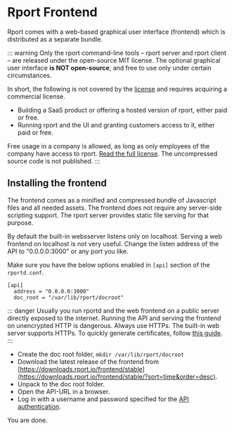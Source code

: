 # Rport Frontend
Rport comes with a web-based graphical user interface (frontend) which is distributed as a separate bundle.

::: warning
Only the rport command-line tools – rport server and rport client – are released under the open-source MIT license. The optional graphical user interface **is NOT open-source**, and free to use only under certain circumstances.

In short, the following is not covered by the [license](https://downloads.rport.io/frontend/license.html) and requires acquiring a commercial license.
* Building a SaaS product or offering a hosted version of rport, either paid or free.
* Running rport and the UI and granting customers access to it, either paid or free.

Free usage in a company is allowed, as long as only employees of the company have access to rport.  [Read the full license](https://downloads.rport.io/frontend/license.html).
The uncompressed source code is not published.
:::

## Installing the frontend
The frontend comes as a minified and compressed bundle of Javascript files and all needed assets. The frontend does not require any server-side scripting support. The rport server provides static file serving for that purpose. 

By default the built-in websserver listens only on localhost. Serving a web frontend on localhost is not very useful. Change the listen address of the API to "0.0.0.0:3000" or any port you like. 

Make sure you have the below options enabled in `[api]` section of the `rportd.conf`.
```
[api]
  address = "0.0.0.0:3000"  
  doc_root = "/var/lib/rport/docroot"
```

::: danger
Usually you run rportd and the web frontend on a public server directly exposed to the internet. Running the API and serving the frontend on unencrypted HTTP is dangerous. Always use HTTPs. The built-in web server supports HTTPs. To quickly generate certificates, follow [this guide](https://oss.rport.io/docs/no08-https-howto.html).
:::

* Create the doc root folder, `mkdir /var/lib/rport/docroot`
* Download the latest release of the frontend from [https://downloads.rport.io/frontend/stable](https://downloads.rport.io/frontend/stable/?sort=time&order=desc).
* Unpack to the doc root folder.
* Open the API-URL in a browser.
* Log in with a username and password specified for the [API authentication](https://github.com/cloudradar-monitoring/rport/blob/master/docs/api-auth.md).

You are done.
